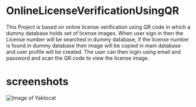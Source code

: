# OnlineLicenseVerificationUsingQR
This Project is based on online license verification using QR code in which a dummy database holds set of license images. When user sign in then the License number will be searched in dummy database, if the license number is found in dummy database then image will be copied in main database and user profile will be created. The user can then login using email and password and scan the QR code to view the license image.

# screenshots
![Image of Yaktocat](https://octodex.github.com/images/yaktocat.png)
